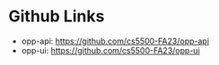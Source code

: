 # Github Links

* opp-api: https://github.com/cs5500-FA23/opp-api
* opp-ui: https://github.com/cs5500-FA23/opp-ui